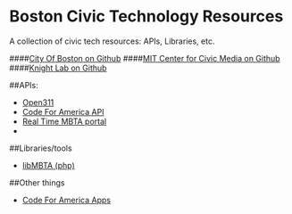 # Boston Civic Technology Resources
A collection of civic tech resources: APIs, Libraries, etc.

####[City Of Boston on Github](https://github.com/CityOfBoston)
####[MIT Center for Civic Media on Github](https://github.com/c4fcm)
####[Knight Lab on Github](https://github.com/NUKnightLab)

##APIs:

  - [Open311](http://www.open311.org/)
  - [Code For America API](http://codeforamerica.org/api/)
  - [Real Time MBTA portal](http://realtime.mbta.com/portal)
  - 


##Libraries/tools
  - [libMBTA (php)](https://github.com/standaloneSA/libMBTA)

##Other things
  - [Code For America Apps](https://www.codeforamerica.org/apps/)
  
